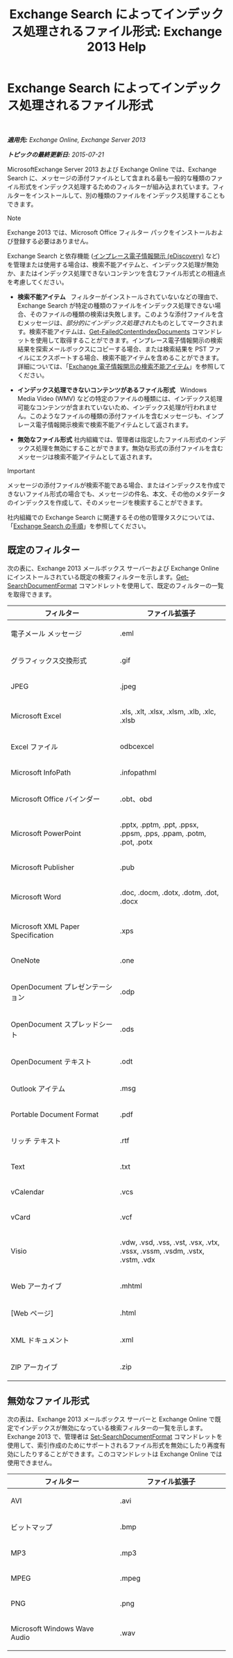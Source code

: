 ﻿---
title: 'Exchange Search によってインデックス処理されるファイル形式: Exchange 2013 Help'
TOCTitle: Exchange Search によってインデックス処理されるファイル形式
ms:assetid: e5110ac1-28e1-4554-acc3-85d08c997bc5
ms:mtpsurl: https://technet.microsoft.com/ja-jp/library/Ee633485(v=EXCHG.150)
ms:contentKeyID: 52057868
ms.date: 04/24/2018
mtps_version: v=EXCHG.150
ms.translationtype: HT
---

# Exchange Search によってインデックス処理されるファイル形式

 

_**適用先:** Exchange Online, Exchange Server 2013_

_**トピックの最終更新日:** 2015-07-21_

MicrosoftExchange Server 2013 および Exchange Online では、Exchange Search に、メッセージの添付ファイルとして含まれる最も一般的な種類のファイル形式をインデックス処理するためのフィルターが組み込まれています。フィルターをインストールして、別の種類のファイルをインデックス処理することもできます。


> [!NOTE]
> Exchange 2013 では、Microsoft Office フィルター パックをインストールおよび登録する必要はありません。



Exchange Search と依存機能 ([インプレース電子情報開示 (eDiscovery)](in-place-ediscovery-exchange-2013-help.md) など) を管理または使用する場合は、検索不能アイテムと、インデックス処理が無効か、またはインデックス処理できないコンテンツを含むファイル形式との相違点を考慮してください。

  - **検索不能アイテム**   フィルターがインストールされていないなどの理由で、Exchange Search が特定の種類のファイルをインデックス処理できない場合、そのファイルの種類の検索は失敗します。このような添付ファイルを含むメッセージは、*部分的にインデックス処理された*ものとしてマークされます。検索不能アイテムは、[Get-FailedContentIndexDocuments](https://technet.microsoft.com/ja-jp/library/dd351154\(v=exchg.150\)) コマンドレットを使用して取得することができます。インプレース電子情報開示の検索結果を探索メールボックスにコピーする場合、または検索結果を PST ファイルにエクスポートする場合、検索不能アイテムを含めることができます。詳細については、「[Exchange 電子情報開示の検索不能アイテム](unsearchable-items-in-exchange-ediscovery-exchange-2013-help.md)」を参照してください。

  - **インデックス処理できないコンテンツがあるファイル形式**   Windows Media Video (WMV) などの特定のファイルの種類には、インデックス処理可能なコンテンツが含まれていないため、インデックス処理が行われません。このようなファイルの種類の添付ファイルを含むメッセージも、インプレース電子情報開示検索で検索不能アイテムとして返されます。

  - **無効なファイル形式** 社内組織では、管理者は指定したファイル形式のインデックス処理を無効にすることができます。無効な形式の添付ファイルを含むメッセージは検索不能アイテムとして返されます。


> [!IMPORTANT]
> メッセージの添付ファイルが検索不能である場合、またはインデックスを作成できないファイル形式の場合でも、メッセージの件名、本文、その他のメタデータのインデックスを作成して、そのメッセージを検索することができます。



社内組織での Exchange Search に関連するその他の管理タスクについては、「[Exchange Search の手順](exchange-search-procedures-exchange-2013-help.md)」を参照してください。

## 既定のフィルター

次の表に、Exchange 2013 メールボックス サーバーおよび Exchange Online にインストールされている既定の検索フィルターを示します。[Get-SearchDocumentFormat](https://technet.microsoft.com/ja-jp/library/jj873755\(v=exchg.150\)) コマンドレットを使用して、既定のフィルターの一覧を取得できます。


<table>
<colgroup>
<col style="width: 50%" />
<col style="width: 50%" />
</colgroup>
<thead>
<tr class="header">
<th>フィルター</th>
<th>ファイル拡張子</th>
</tr>
</thead>
<tbody>
<tr class="odd">
<td><p>電子メール メッセージ</p></td>
<td><p>.eml</p></td>
</tr>
<tr class="even">
<td><p>グラフィックス交換形式</p></td>
<td><p>.gif</p></td>
</tr>
<tr class="odd">
<td><p>JPEG</p></td>
<td><p>.jpeg</p></td>
</tr>
<tr class="even">
<td><p>Microsoft Excel</p></td>
<td><p>.xls, .xlt, .xlsx, .xlsm, .xlb, .xlc, .xlsb</p></td>
</tr>
<tr class="odd">
<td><p>Excel ファイル</p></td>
<td><p>odbcexcel</p></td>
</tr>
<tr class="even">
<td><p>Microsoft InfoPath</p></td>
<td><p>.infopathml</p></td>
</tr>
<tr class="odd">
<td><p>Microsoft Office バインダー</p></td>
<td><p>.obt、obd</p></td>
</tr>
<tr class="even">
<td><p>Microsoft PowerPoint</p></td>
<td><p>.pptx, .pptm, .ppt, .ppsx, .ppsm, .pps, .ppam, .potm, .pot, .potx</p></td>
</tr>
<tr class="odd">
<td><p>Microsoft Publisher</p></td>
<td><p>.pub</p></td>
</tr>
<tr class="even">
<td><p>Microsoft Word</p></td>
<td><p>.doc, .docm, .dotx, .dotm, .dot, .docx</p></td>
</tr>
<tr class="odd">
<td><p>Microsoft XML Paper Specification</p></td>
<td><p>.xps</p></td>
</tr>
<tr class="even">
<td><p>OneNote</p></td>
<td><p>.one</p></td>
</tr>
<tr class="odd">
<td><p>OpenDocument プレゼンテーション</p></td>
<td><p>.odp</p></td>
</tr>
<tr class="even">
<td><p>OpenDocument スプレッドシート</p></td>
<td><p>.ods</p></td>
</tr>
<tr class="odd">
<td><p>OpenDocument テキスト</p></td>
<td><p>.odt</p></td>
</tr>
<tr class="even">
<td><p>Outlook アイテム</p></td>
<td><p>.msg</p></td>
</tr>
<tr class="odd">
<td><p>Portable Document Format</p></td>
<td><p>.pdf</p></td>
</tr>
<tr class="even">
<td><p>リッチ テキスト</p></td>
<td><p>.rtf</p></td>
</tr>
<tr class="odd">
<td><p>Text</p></td>
<td><p>.txt</p></td>
</tr>
<tr class="even">
<td><p>vCalendar</p></td>
<td><p>.vcs</p></td>
</tr>
<tr class="odd">
<td><p>vCard</p></td>
<td><p>.vcf</p></td>
</tr>
<tr class="even">
<td><p>Visio</p></td>
<td><p>.vdw, .vsd, .vss, .vst, .vsx, .vtx, .vssx, .vssm, .vsdm, .vstx, .vstm, .vdx</p></td>
</tr>
<tr class="odd">
<td><p>Web アーカイブ</p></td>
<td><p>.mhtml</p></td>
</tr>
<tr class="even">
<td><p>[Web ページ]</p></td>
<td><p>.html</p></td>
</tr>
<tr class="odd">
<td><p>XML ドキュメント</p></td>
<td><p>.xml</p></td>
</tr>
<tr class="even">
<td><p>ZIP アーカイブ</p></td>
<td><p>.zip</p></td>
</tr>
</tbody>
</table>


## 無効なファイル形式

次の表は、Exchange 2013 メールボックス サーバーと Exchange Online で既定でインデックスが無効になっている検索フィルターの一覧を示します。Exchange 2013 で、管理者は [Set-SearchDocumentFormat](https://technet.microsoft.com/ja-jp/library/jj873756\(v=exchg.150\)) コマンドレットを使用して、索引作成のためにサポートされるファイル形式を無効にしたり再度有効にしたりすることができます。このコマンドレットは Exchange Online では使用できません。


<table>
<colgroup>
<col style="width: 50%" />
<col style="width: 50%" />
</colgroup>
<thead>
<tr class="header">
<th>フィルター</th>
<th>ファイル拡張子</th>
</tr>
</thead>
<tbody>
<tr class="odd">
<td><p>AVI</p></td>
<td><p>.avi</p></td>
</tr>
<tr class="even">
<td><p>ビットマップ</p></td>
<td><p>.bmp</p></td>
</tr>
<tr class="odd">
<td><p>MP3</p></td>
<td><p>.mp3</p></td>
</tr>
<tr class="even">
<td><p>MPEG</p></td>
<td><p>.mpeg</p></td>
</tr>
<tr class="odd">
<td><p>PNG</p></td>
<td><p>.png</p></td>
</tr>
<tr class="even">
<td><p>Microsoft Windows Wave Audio</p></td>
<td><p>.wav</p></td>
</tr>
</tbody>
</table>

